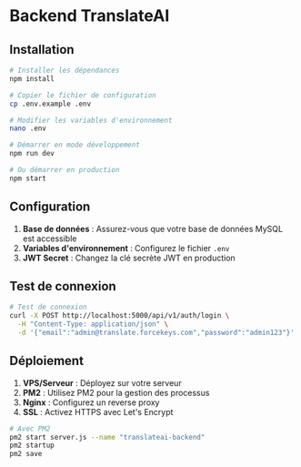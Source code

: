 # Backend TranslateAI

## Installation

```bash
# Installer les dépendances
npm install

# Copier le fichier de configuration
cp .env.example .env

# Modifier les variables d'environnement
nano .env

# Démarrer en mode développement
npm run dev

# Ou démarrer en production
npm start
```

## Configuration

1. **Base de données** : Assurez-vous que votre base de données MySQL est accessible
2. **Variables d'environnement** : Configurez le fichier `.env`
3. **JWT Secret** : Changez la clé secrète JWT en production

## Test de connexion

```bash
# Test de connexion
curl -X POST http://localhost:5000/api/v1/auth/login \
  -H "Content-Type: application/json" \
  -d '{"email":"admin@translate.forcekeys.com","password":"admin123"}'
```

## Déploiement

1. **VPS/Serveur** : Déployez sur votre serveur
2. **PM2** : Utilisez PM2 pour la gestion des processus
3. **Nginx** : Configurez un reverse proxy
4. **SSL** : Activez HTTPS avec Let's Encrypt

```bash
# Avec PM2
pm2 start server.js --name "translateai-backend"
pm2 startup
pm2 save
```